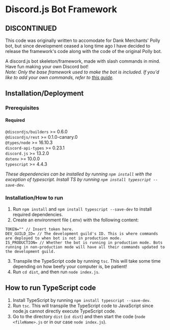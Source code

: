 # Discord.js Bot Framework
## DISCONTINUED
This code was originally written to accomodate for Dank Merchants' Polly bot, but since development ceased a long time ago I have decided to release the framework's code along with the code of the original Polly bot.

A discord.js bot skeleton/framework, made with slash commands in mind. Have fun making your own Discord bot!  
*Note: Only the base framework used to make the bot is included. If you'd like to add your own commands, refer to [this guide](https://discordjs.guide/interactions/registering-slash-commands.html).*
## Installation/Deployment
### Prerequisites
#### Required
`@discordjs/builders` >= 0.6.0  
`@discordjs/rest` >= 0.1.0-canary.0  
`@types/node` >= 16.10.3  
`discord-api-types` >= 0.23.1  
`discord.js` >= 13.2.0  
`dotenv` >= 10.0.0  
`typescript` >= 4.4.3    
  
*These dependencies can be installed by running `npm install` with the exception of typescript. Install TS by running `npm install typescript --save-dev`.*  
### Installation/How to run
1. Run `npm install` and `npm install typescript --save-dev` to install required dependencies.  
2. Create an environment file (.env) with the following content:  
```
TOKEN="" // Insert token here.
DEV_GUILD_ID= // The development guild's ID. This is where commands are deployed to when bot is not in production mode.
IS_PRODUCTION= // Whether the bot is running in production mode. Bots running in non-production mode will have all their commands updated to the development guild.
```  
3. Transpile the TypeScript code by running `tsc`. This will take some time depending on how beefy your computer is, be patient!  
4. Run `cd dist`, and then run `node index.js`.  

## How to run TypeScript code
1. Install TypeScript by running `npm install typescript --save-dev`.
2. Run `tsc`. This will transpile the TypeScript code to JavaScript since node.js cannot directly execute TypeScript code.
3. Go to the directory `dist` (`cd dist`) and then start the code (`node <fileName>.js` or in our case `node index.js`).
